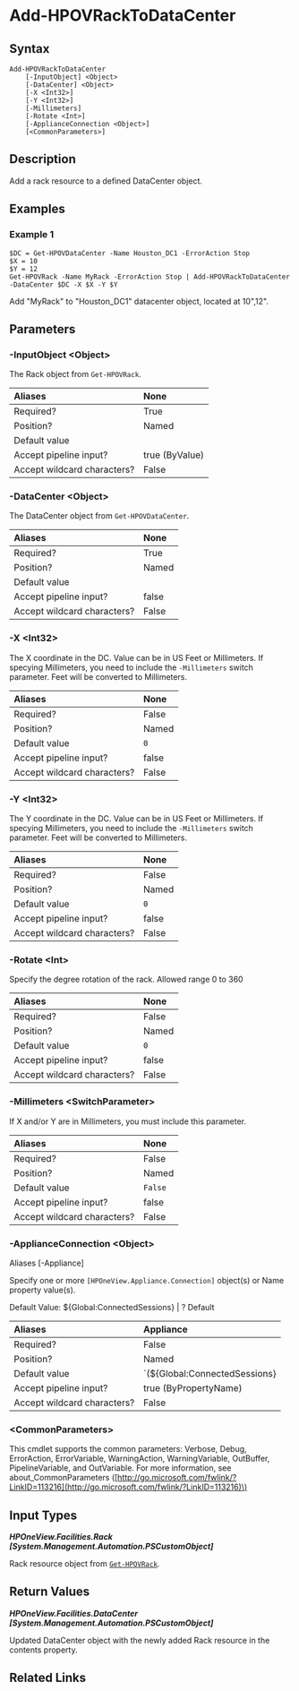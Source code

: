 ﻿---
description: Add rack resource to DataCenter.
---

# Add-HPOVRackToDataCenter

## Syntax

```text
Add-HPOVRackToDataCenter
    [-InputObject] <Object>
    [-DataCenter] <Object>
    [-X <Int32>]
    [-Y <Int32>]
    [-Millimeters]
    [-Rotate <Int>]
    [-ApplianceConnection <Object>]
    [<CommonParameters>]
```

## Description

Add a rack resource to a defined DataCenter object.

## Examples

###  Example 1 

```text
$DC = Get-HPOVDataCenter -Name Houston_DC1 -ErrorAction Stop
$X = 10
$Y = 12
Get-HPOVRack -Name MyRack -ErrorAction Stop | Add-HPOVRackToDataCenter -DataCenter $DC -X $X -Y $Y
```

Add "MyRack" to "Houston_DC1" datacenter object, located at 10",12".

## Parameters

### -InputObject &lt;Object&gt;

The Rack object from `Get-HPOVRack`.

| Aliases | None |
| :--- | :--- |
| Required? | True |
| Position? | Named |
| Default value |  |
| Accept pipeline input? | true (ByValue) |
| Accept wildcard characters? | False |

### -DataCenter &lt;Object&gt;

The DataCenter object from `Get-HPOVDataCenter`.

| Aliases | None |
| :--- | :--- |
| Required? | True |
| Position? | Named |
| Default value |  |
| Accept pipeline input? | false |
| Accept wildcard characters? | False |

### -X &lt;Int32&gt;

The X coordinate in the DC.  Value can be in US Feet or Millimeters.  If specying Millimeters, you need to include the `-Millimeters` switch parameter.  Feet will be converted to Millimeters.

| Aliases | None |
| :--- | :--- |
| Required? | False |
| Position? | Named |
| Default value | `0` |
| Accept pipeline input? | false |
| Accept wildcard characters? | False |

### -Y &lt;Int32&gt;

The Y coordinate in the DC.  Value can be in US Feet or Millimeters.  If specying Millimeters, you need to include the `-Millimeters` switch parameter.  Feet will be converted to Millimeters.

| Aliases | None |
| :--- | :--- |
| Required? | False |
| Position? | Named |
| Default value | `0` |
| Accept pipeline input? | false |
| Accept wildcard characters? | False |

### -Rotate &lt;Int&gt;

Specify the degree rotation of the rack.
Allowed range 0 to 360

| Aliases | None |
| :--- | :--- |
| Required? | False |
| Position? | Named |
| Default value | `0` |
| Accept pipeline input? | false |
| Accept wildcard characters? | False |

### -Millimeters &lt;SwitchParameter&gt;

If X and/or Y are in Millimeters, you must include this parameter.

| Aliases | None |
| :--- | :--- |
| Required? | False |
| Position? | Named |
| Default value | `False` |
| Accept pipeline input? | false |
| Accept wildcard characters? | False |

### -ApplianceConnection &lt;Object&gt;

Aliases [-Appliance]

Specify one or more `[HPOneView.Appliance.Connection]` object(s) or Name property value(s).

Default Value: ${Global:ConnectedSessions} | ? Default

| Aliases | Appliance |
| :--- | :--- |
| Required? | False |
| Position? | Named |
| Default value | `(${Global:ConnectedSessions} | ? Default)` |
| Accept pipeline input? | true (ByPropertyName) |
| Accept wildcard characters? | False |

### &lt;CommonParameters&gt;

This cmdlet supports the common parameters: Verbose, Debug, ErrorAction, ErrorVariable, WarningAction, WarningVariable, OutBuffer, PipelineVariable, and OutVariable. For more information, see about\_CommonParameters \([http://go.microsoft.com/fwlink/?LinkID=113216](http://go.microsoft.com/fwlink/?LinkID=113216)\)

## Input Types

_**HPOneView.Facilities.Rack [System.Management.Automation.PSCustomObject]**_

Rack resource object from [`Get-HPOVRack`](get-hpovrack.md).


## Return Values

_**HPOneView.Facilities.DataCenter [System.Management.Automation.PSCustomObject]**_

Updated DataCenter object with the newly added Rack resource in the contents property.

## Related Links

